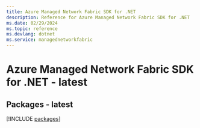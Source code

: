 ```yaml
---
title: Azure Managed Network Fabric SDK for .NET
description: Reference for Azure Managed Network Fabric SDK for .NET
ms.date: 02/29/2024
ms.topic: reference
ms.devlang: dotnet
ms.service: managednetworkfabric
---
```

# Azure Managed Network Fabric SDK for .NET - latest
## Packages - latest
[!INCLUDE [packages](managed-network-fabric-index.md)]